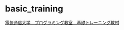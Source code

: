 # basic_training
[電気通信大学　プログラミング教室　基礎トレーニング教材](https://learning-programing-at-uec.github.io/basic_training/)
